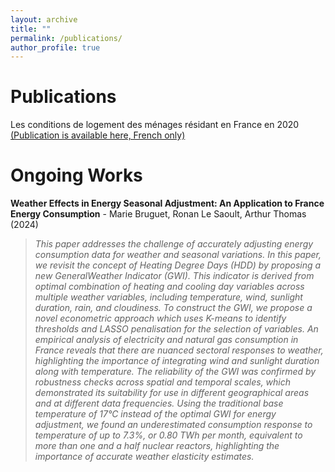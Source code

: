 ```yaml
---
layout: archive
title: ""
permalink: /publications/
author_profile: true
---
```


# Publications
Les conditions de logement des ménages résidant en France en 2020 [(Publication is available here, French only)](https://www.statistiques.developpement-durable.gouv.fr/les-conditions-de-logement-des-menages-residant-en-france-en-2020?rubrique=54&dossier=1050)

# Ongoing Works
**Weather Effects in Energy Seasonal Adjustment: An Application to France Energy Consumption** - Marie Bruguet, Ronan Le Saoult, Arthur Thomas (2024)
>*This paper addresses the challenge of accurately adjusting energy consumption data for weather and seasonal variations. In this paper, we revisit the concept of Heating Degree Days (HDD) by proposing a new GeneralWeather Indicator (GWI). This indicator is derived from optimal combination of heating and cooling day variables across multiple weather variables, including temperature, wind, sunlight duration,
rain, and cloudiness. To construct the GWI, we propose a novel econometric approach which uses K-means to identify thresholds and LASSO penalisation for the selection of variables. An empirical analysis of electricity and natural gas consumption in France reveals that there are nuanced sectoral responses to weather, highlighting the importance of integrating wind and sunlight duration along with temperature. The reliability of the GWI was confirmed by robustness checks across spatial and temporal scales, which demonstrated its suitability for use in different geographical areas and at different data frequencies. Using the traditional base temperature of 17°C instead of the optimal GWI for energy adjustment, we found an underestimated consumption response to temperature of up to 7.3%, or 0.80 TWh per month, equivalent to more than one and a half nuclear reactors, highlighting the importance of accurate weather elasticity estimates.*

